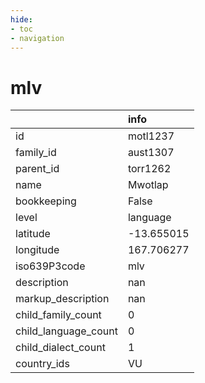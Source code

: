 ```yaml
---
hide:
- toc
- navigation
---
```

# mlv
|                      | info       |
|:---------------------|:-----------|
| id                   | motl1237   |
| family_id            | aust1307   |
| parent_id            | torr1262   |
| name                 | Mwotlap    |
| bookkeeping          | False      |
| level                | language   |
| latitude             | -13.655015 |
| longitude            | 167.706277 |
| iso639P3code         | mlv        |
| description          | nan        |
| markup_description   | nan        |
| child_family_count   | 0          |
| child_language_count | 0          |
| child_dialect_count  | 1          |
| country_ids          | VU         |